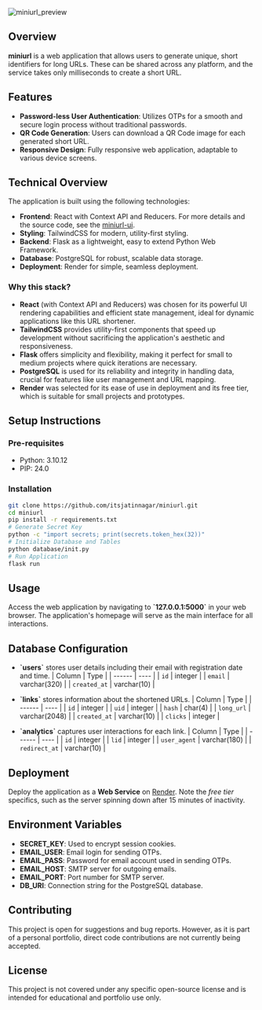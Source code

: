 ![miniurl_preview](https://github.com/itsjatinnagar/miniurl/assets/121741542/225c4cc4-1cd6-4730-95ab-6080ba1dec9b)

## Overview

**miniurl** is a web application that allows users to generate unique, short identifiers for long URLs. These can be shared across any platform, and the service takes only milliseconds to create a short URL.

## Features

- **Password-less User Authentication**: Utilizes OTPs for a smooth and secure login process without traditional passwords.
- **QR Code Generation**: Users can download a QR Code image for each generated short URL.
- **Responsive Design**: Fully responsive web application, adaptable to various device screens.

## Technical Overview

The application is built using the following technologies:

- **Frontend**: React with Context API and Reducers. For more details and the source code, see the [miniurl-ui](https://github.com/itsjatinnagar/miniurl-ui).
- **Styling**: TailwindCSS for modern, utility-first styling.
- **Backend**: Flask as a lightweight, easy to extend Python Web Framework.
- **Database**: PostgreSQL for robust, scalable data storage.
- **Deployment**: Render for simple, seamless deployment.

### Why this stack?

- **React** (with Context API and Reducers) was chosen for its powerful UI rendering capabilities and efficient state management, ideal for dynamic applications like this URL shortener.
- **TailwindCSS** provides utility-first components that speed up development without sacrificing the application's aesthetic and responsiveness.
- **Flask** offers simplicity and flexibility, making it perfect for small to medium projects where quick iterations are necessary.
- **PostgreSQL** is used for its reliability and integrity in handling data, crucial for features like user management and URL mapping.
- **Render** was selected for its ease of use in deployment and its free tier, which is suitable for small projects and prototypes.

## Setup Instructions

### Pre-requisites

- Python: 3.10.12
- PIP: 24.0

### Installation

```bash
git clone https://github.com/itsjatinnagar/miniurl.git
cd miniurl
pip install -r requirements.txt
# Generate Secret Key
python -c "import secrets; print(secrets.token_hex(32))"
# Initialize Database and Tables
python database/init.py
# Run Application
flask run
```

## Usage

Access the web application by navigating to **\`127.0.0.1:5000\`** in your web browser. The application's homepage will serve as the main interface for all interactions.

## Database Configuration

- **\`users\`** stores user details including their email with registration date and time.
  | Column | Type |
  | ------ | ---- |
  | `id` | integer |
  | `email` | varchar(320) |
  | `created_at` | varchar(10) |

- **\`links\`** stores information about the shortened URLs.
  | Column | Type |
  | ------ | ---- |
  | `id` | integer |
  | `uid` | integer |
  | `hash` | char(4) |
  | `long_url` | varchar(2048) |
  | `created_at` | varchar(10) |
  | `clicks` | integer |

- **\`analytics\`** captures user interactions for each link.
  | Column | Type |
  | ------ | ---- |
  | `id` | integer |
  | `lid` | integer |
  | `user_agent` | varchar(180) |
  | `redirect_at` | varchar(10) |

## Deployment

Deploy the application as a **Web Service** on [Render](https://render.com). Note the _free tier_ specifics, such as the server spinning down after 15 minutes of inactivity.

## Environment Variables

- **SECRET_KEY**: Used to encrypt session cookies.
- **EMAIL_USER**: Email login for sending OTPs.
- **EMAIL_PASS**: Password for email account used in sending OTPs.
- **EMAIL_HOST**: SMTP server for outgoing emails.
- **EMAIL_PORT**: Port number for SMTP server.
- **DB_URI**: Connection string for the PostgreSQL database.

## Contributing

This project is open for suggestions and bug reports. However, as it is part of a personal portfolio, direct code contributions are not currently being accepted.

## License

This project is not covered under any specific open-source license and is intended for educational and portfolio use only.
